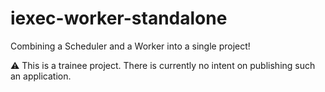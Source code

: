 # iexec-worker-standalone
Combining a Scheduler and a Worker into a single project!

⚠ This is a trainee project. There is currently no intent on publishing such an application.
